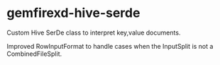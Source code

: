 gemfirexd-hive-serde
====================

Custom Hive SerDe class to interpret key,value documents.

Improved RowInputFormat to handle cases when the InputSplit is not a CombinedFileSplit.
